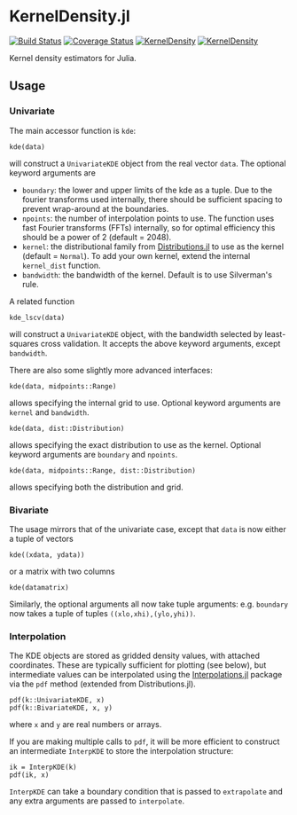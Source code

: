 # KernelDensity.jl

[![Build Status](https://travis-ci.org/JuliaStats/KernelDensity.jl.svg?branch=master)](https://travis-ci.org/JuliaStats/KernelDensity.jl)
[![Coverage Status](https://coveralls.io/repos/github/JuliaStats/KernelDensity.jl/badge.svg)](https://coveralls.io/github/JuliaStats/KernelDensity.jl)
[![KernelDensity](http://pkg.julialang.org/badges/KernelDensity_0.4.svg)](http://pkg.julialang.org/?pkg=KernelDensity&ver=0.4)
[![KernelDensity](http://pkg.julialang.org/badges/KernelDensity_0.5.svg)](http://pkg.julialang.org/?pkg=KernelDensity)

Kernel density estimators for Julia.

## Usage

### Univariate
The main accessor function is `kde`:

```
kde(data)
```

will construct a `UnivariateKDE` object from the real vector `data`. The
optional keyword arguments are
* `boundary`: the lower and upper limits of the kde as a tuple. Due to the
  fourier transforms used internally, there should be sufficient spacing to
  prevent wrap-around at the boundaries.
* `npoints`: the number of interpolation points to use. The function uses
  fast Fourier transforms (FFTs) internally, so for optimal efficiency this
  should be a power of 2 (default = 2048).
* `kernel`: the distributional family from
  [Distributions.jl](https://github.com/JuliaStats/Distributions.jl) to use as
  the kernel (default = `Normal`). To add your own kernel, extend the internal
  `kernel_dist` function.
* `bandwidth`: the bandwidth of the kernel. Default is to use Silverman's
  rule.

A related function

``` kde_lscv(data) ```

will construct a `UnivariateKDE` object, with the bandwidth selected by
least-squares cross validation. It accepts the above keyword arguments, except
`bandwidth`.


There are also some slightly more advanced interfaces:
```
kde(data, midpoints::Range)
```
allows specifying the internal grid to use. Optional keyword arguments are
`kernel` and `bandwidth`.

```
kde(data, dist::Distribution)
```
allows specifying the exact distribution to use as the kernel. Optional
keyword arguments are `boundary` and `npoints`.

```
kde(data, midpoints::Range, dist::Distribution)
```
allows specifying both the distribution and grid.

### Bivariate

The usage mirrors that of the univariate case, except that `data` is now
either a tuple of vectors
```
kde((xdata, ydata))
```
or a matrix with two columns
```
kde(datamatrix)
```
Similarly, the optional arguments all now take tuple arguments:
e.g. `boundary` now takes a tuple of tuples `((xlo,xhi),(ylo,yhi))`.

### Interpolation

The KDE objects are stored as gridded density values, with attached
coordinates. These are typically sufficient for plotting (see below), but
intermediate values can be interpolated using the
[Interpolations.jl](https://github.com/tlycken/Interpolations.jl) package via the `pdf` method
(extended from Distributions.jl).

```
pdf(k::UnivariateKDE, x)
pdf(k::BivariateKDE, x, y)
```

where `x` and `y` are real numbers or arrays.

If you are making multiple calls to `pdf`, it will be more efficient to
construct an intermediate `InterpKDE` to store the interpolation structure:

```
ik = InterpKDE(k)
pdf(ik, x)
```

`InterpKDE` can take a boundary condition that is passed to `extrapolate`
and any extra arguments are passed to `interpolate`.
